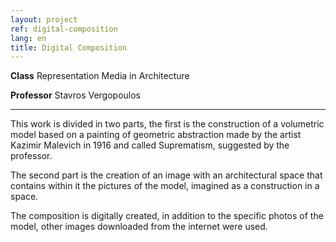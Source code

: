 ```yaml
---
layout: project
ref: digital-composition
lang: en
title: Digital Composition
---
```


**Class** Representation Media in Architecture

**Professor** Stavros Vergopoulos

---


This work is divided in two parts, the first is the construction of a volumetric model based on a painting of geometric abstraction made by the artist Kazimir Malevich in 1916 and called Suprematism, suggested by the professor.

The second part is the creation of an image with an architectural space that contains within it the pictures of the model, imagined as a construction in a space.

The composition is digitally created, in addition to the specific photos of the model, other images downloaded from the internet were used.